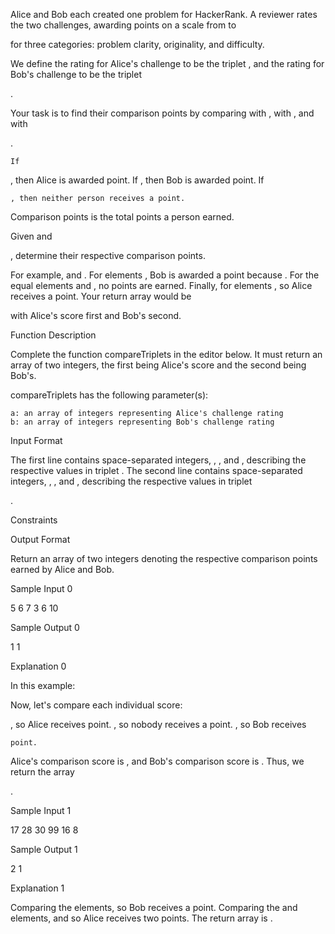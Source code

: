 Alice and Bob each created one problem for HackerRank. A reviewer rates the two challenges, awarding points on a scale from to

for three categories: problem clarity, originality, and difficulty.

We define the rating for Alice's challenge to be the triplet
, and the rating for Bob's challenge to be the triplet

.

Your task is to find their comparison points by comparing
with , with , and with

.

    If 

, then Alice is awarded
point.
If
, then Bob is awarded
point.
If

    , then neither person receives a point.

Comparison points is the total points a person earned.

Given
and

, determine their respective comparison points.

For example,
and . For elements , Bob is awarded a point because . For the equal elements and , no points are earned. Finally, for elements , so Alice receives a point. Your return array would be

with Alice's score first and Bob's second.

Function Description

Complete the function compareTriplets in the editor below. It must return an array of two integers, the first being Alice's score and the second being Bob's.

compareTriplets has the following parameter(s):

    a: an array of integers representing Alice's challenge rating
    b: an array of integers representing Bob's challenge rating

Input Format

The first line contains
space-separated integers, , , and , describing the respective values in triplet .
The second line contains space-separated integers, , , and , describing the respective values in triplet

.

Constraints

Output Format

Return an array of two integers denoting the respective comparison points earned by Alice and Bob.

Sample Input 0

5 6 7
3 6 10

Sample Output 0

1 1

Explanation 0

In this example:

Now, let's compare each individual score:

, so Alice receives
point.
, so nobody receives a point.
, so Bob receives

    point.

Alice's comparison score is
, and Bob's comparison score is . Thus, we return the array

.

Sample Input 1

17 28 30
99 16 8

Sample Output 1

2 1

Explanation 1

Comparing the
elements, so Bob receives a point.
Comparing the and elements, and so Alice receives two points.
The return array is . 